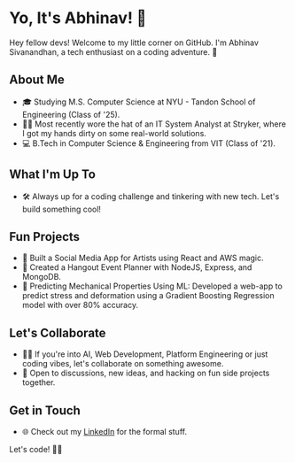 # Yo, It's Abhinav! 👋

Hey fellow devs! Welcome to my little corner on GitHub. I'm Abhinav Sivanandhan, a tech enthusiast on a coding adventure. 🚀

## About Me

- 🎓 Studying M.S. Computer Science at NYU - Tandon School of Engineering (Class of '25).
- 🧑‍💻 Most recently wore the hat of an IT System Analyst at Stryker, where I got my hands dirty on some real-world solutions.
- 💻 B.Tech in Computer Science & Engineering from VIT (Class of '21).

## What I'm Up To

- 🛠️ Always up for a coding challenge and tinkering with new tech. Let's build something cool!

## Fun Projects

- 🎨 Built a Social Media App for Artists using React and AWS magic.
- 📅 Created a Hangout Event Planner with NodeJS, Express, and MongoDB.
- 🤖 Predicting Mechanical Properties Using ML: Developed a web-app to predict stress and deformation using a Gradient Boosting Regression model with over 80% accuracy.
  
## Let's Collaborate

- 👯‍♂️ If you're into AI, Web Development, Platform Engineering or just coding vibes, let's collaborate on something awesome.
- 🤝 Open to discussions, new ideas, and hacking on fun side projects together.

## Get in Touch

- 🌐 Check out my [LinkedIn](https://www.linkedin.com/in/abhinav-sivanandhan/) for the formal stuff.

Let's code! 🚀✨

